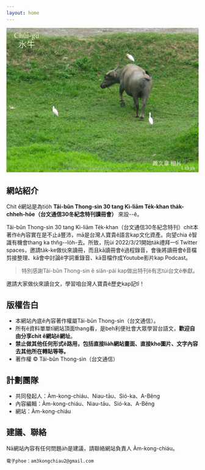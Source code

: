 ```yaml
---
layout: home
---
```


![](./too5/thauiah.jpg)

## 網站紹介
Chit ê網站是為tio̍h **Tâi-bûn Thong-sìn 30 tang Kì-liām Te̍k-khan tha̍k-chheh-hōe（台文通信30冬紀念特刊讀冊會）** 來設--ê。

Tâi-bûn Thong-sìn 30 tang Kì-liām Te̍k-khan（台文通信30冬紀念特刊）chit本著作ê內容實在是不止á豐沛，mā是台灣人寶貴ê語言kap文化資產。向望chia ê智識有機會thang ka thn̂g--lo̍h-去。所致，阮ùi 2022/3/21開始ta̍k禮拜一tī Twitter spaces，邀請ta̍k-ke做伙來讀冊，而且kā讀冊會ê過程錄音，會後將讀冊會ê音檔剪接整理、kā會中討論ê字詞重錄音、kā音檔作成Youtube影片kap Podcast。

> 特別感謝Tâi-bûn Thong-sìn ê siăn-pái kap做出特刊ê有志tùi台文ê奉獻。

邀請大家做伙來讀台文，學習咱台灣人寶貴ê歷史kap記tî！

## 版權告白
* 本網站內底ê內容著作權屬Tâi-bûn Thong-sìn（台文通信）。
* 所有ê資料單單tī網站頂面thang看，是beh利便社會大眾學習台語文，**歡迎自由分享chit ê網站ê網址**。
* **禁止做其他任何形式ê路用，包括直接lia̍h網站畫面、直接kho͘圖片、文字內容去其他所在轉貼等等。**
* 著作權 © Tâi-bûn Thong-sìn（台文通信）

## 計劃團隊
* 共同發起人：Àm-kong-chiáu、Niau-tāu、Sió-ka、A-Bêng
* 內容編輯：Àm-kong-chiáu、Niau-tāu、Sió-ka、A-Bêng
* 網站：Àm-kong-chiáu

## 建議、聯絡
Nā網站內容有任何問題a̍h是建議，請聯絡網站負責人 Àm-kong-chiáu。

    電子phoe：am3kongchiau2@gmail.com